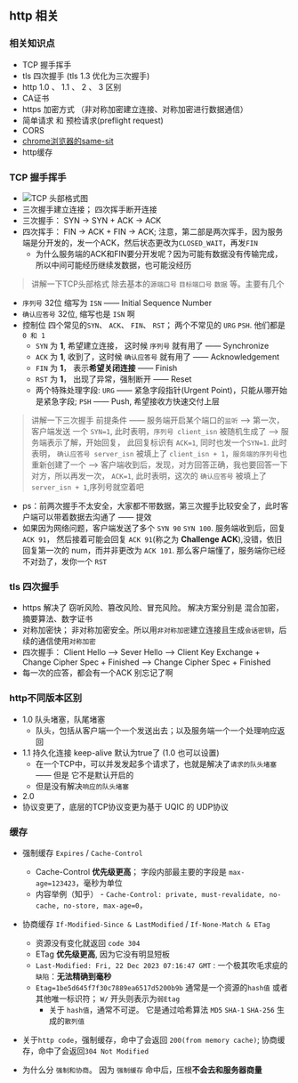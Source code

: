 ## http 相关

### 相关知识点
- TCP 握手挥手
- tls 四次握手 (tls 1.3 优化为三次握手)
- http 1.0 、  1.1 、 2 、 3 区别
- CA证书
- https 加密方式 （非对称加密建立连接、对称加密进行数据通信）
- 简单请求 和 预检请求(preflight request)
- CORS
- [chrome浏览器的same-sit](./safety.md#samesite)
- http缓存


### TCP 握手挥手
- ![TCP 头部格式图](https://cdn.xiaolincoding.com//mysql/other/format,png-20230309230534096.png)
- 三次握手建立连接； 四次挥手断开连接
- 三次握手： SYN -> SYN + ACK -> ACK
- 四次挥手： FIN -> ACK + FIN -> ACK; 注意，第二部是两次挥手，因为服务端是分开发的，发一个ACK，然后状态更改为`CLOSED_WAIT`，再发`FIN`
  - 为什么服务端的ACK和FIN要分开发呢？因为可能有数据没有传输完成，所以中间可能经历继续发数据，也可能没经历

> 讲解一下TCP头部格式
除去基本的`源端口号` `目标端口号` `数据` 等。主要有几个
- `序列号` 32位   缩写为 `ISN` —— Initial Sequence Number
- `确认应答号` 32位,    缩写也是 `ISN` 啊
- 控制位 四个常见的`SYN`、 `ACK`、 `FIN`、 `RST`； 两个不常见的 `URG` `PSH`. 他们都是 `0 和 1`
  - `SYN` 为 **1**, 希望建立连接， 这时候 `序列号` 就有用了 —— Synchronize
  - `ACK` 为 **1**, 收到了，这时候 `确认应答号` 就有用了 —— Acknowledgement
  - `FIN` 为 **1**， 表示**希望关闭连接**  —— Finish
  - `RST` 为 **1**， 出现了异常，强制断开 —— Reset
  - 两个特殊处理字段:  `URG` —— 紧急字段指针(Urgent Point)，只能从哪开始是紧急字段;  `PSH` —— Push, 希望接收方快速交付上层

> 讲解一下三次握手
前提条件 —— 服务端开启某个端口的`监听`
-->  第一次，客户端发送 一个 `SYN=1`, 此时表明，`序列号 client_isn` 被随机生成了
-->  服务端表示了解，开始回复， 此回复标识有 `ACK=1`, 同时也发一个`SYN=1`. 此时表明， `确认应答号 server_isn` 被填上了 `client_isn + 1`，`服务端的序列号`也重新创建了一个
-->  客户端收到后，发现，对方回答正确，我也要回答一下对方，所以再发一次， `ACK=1`, 此时表明，这次的 `确认应答号` 被填上了 `server_isn + 1`,序列号就空着吧

- ps：前两次握手不太安全，大家都不带数据，第三次握手比较安全了，此时客户端可以带着数据去沟通了 —— 提效
- 如果因为网络问题，客户端发送了多个 `SYN 90` `SYN 100`. 服务端收到后，回复`ACK 91`， 然后接着可能会回复 `ACK 91`(称之为 **Challenge ACK**),没错，依旧回复第一次的 num，而并非更改为 `ACK 101`. 那么客户端懂了，服务端你已经不对劲了，发你一个 `RST`


### tls 四次握手
- https 解决了 窃听风险、篡改风险、冒充风险。 解决方案分别是 混合加密，摘要算法、数字证书
- 对称加密快； 非对称加密安全。所以用`非对称加密`建立连接且生成`会话密钥`，后续的通信使用`对称加密`
- 四次握手： 
  Client Hello 
  --> Sever Hello 
  --> Client Key Exchange + Change Cipher Spec + Finished 
  --> Change Cipher Spec + Finished
- 每一次的应答，都会有一个ACK 别忘记了啊



### http不同版本区别
- 1.0 队头堵塞，队尾堵塞
  - 队头，包括从客户端一个一个发送出去；以及服务端一个一个处理响应返回
- 1.1 持久化连接 keep-alive 默认为true了 (1.0 也可以设置)
  - 在一个TCP中，可以并发发起多个请求了，也就是解决了`请求的队头堵塞` —— 但是 它不是默认开启的
  - 但是没有解决`响应的队头堵塞`
- 2.0 
- 协议变更了，底层的TCP协议变更为基于 UQIC 的 UDP协议



### 缓存
- 强制缓存 `Expires` / `Cache-Control`
  - Cache-Control **优先级更高**； 字段内部最主要的字段是 `max-age=123423`，毫秒为单位
  - 内容举例（知乎） - `Cache-Control: private, must-revalidate, no-cache, no-store, max-age=0`，
- 协商缓存 `If-Modified-Since & LastModified`  /  `If-None-Match & ETag`
  - 资源没有变化就返回 `code 304`
  - ETag **优先级更高**, 因为它没有明显短板
  - `Last-Modified: Fri, 22 Dec 2023 07:16:47 GMT` : 一个极其吹毛求疵的`缺陷`：**无法精确到毫秒**
  - `Etag=1be5d645f7f30c7889ea6517d5200b9b` 通常是一个资源的`hash值` 或者其他唯一标识符； `W/` 开头则表示为`弱Etag`
    - 关于 `hash值`，通常不可逆。 它是通过哈希算法 `MD5` `SHA-1` `SHA-256` 生成的`散列值`

- 关于`http code`，强制缓存，命中了会返回 `200(from memory cache)`; 协商缓存，命中了会返回`304 Not Modified`
- 为什么分 `强制和协商`。 因为 `强制缓存` 命中后，压根**不会去和服务器商量**
